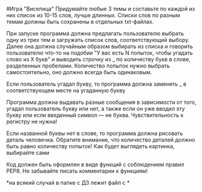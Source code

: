 #Игра "Виселица"
Придумайте любые 3 темы и составьте по каждой из них список из 10-15 слов, лучше длинных. Списки слов по разным темам должны быть сохранены в отдельных txt-файлах.

При запуске программа должна предлагать пользователю выбрать одну из трех тем и загружать список слов, соответствующий выбору. Далее она должна случайным образом выбирать из списка и говорить пользователю что-то на подобии "У вас есть N попыток, чтобы угадать слово из X букв" и выводить строчку из _ по количеству букв в слове, разделенных пробелами. Количество попыток нужно выбрать самостоятельно, оно должно всегда быть одинаковым.

Если пользователь угадал букву, то программа должна заменять _ в соответствующем месте на угаданную букву

Программа должна выдавать разные сообщения в зависимости от того, угадал пользователь букву или нет, а также если он уже вводил эту букву или если введенный символ — не буква. Чувствительность к регистру не нужна!

Если названной буквы нет в слове, то программа должна рисовать деталь человечка. Обратите внимание, что количество деталей должно быть равно количеству попыток! Как будет выглядеть картинка, выбирайте сами

Код должен быть оформлен в виде функций с соблюдением правил PEP8. Не забывайте писать комментарии к функциям!

*на всякий случай в папке с ДЗ лежит файл с *
